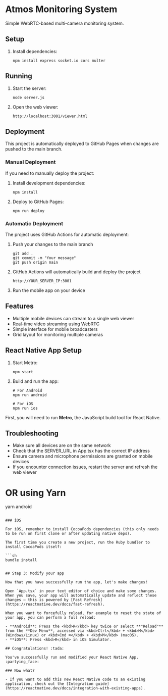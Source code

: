 # Atmos Monitoring System

Simple WebRTC-based multi-camera monitoring system.

## Setup

1. Install dependencies:
   ```
   npm install express socket.io cors multer
   ```

## Running

1. Start the server:
   ```
   node server.js
   ```

2. Open the web viewer:
   ```
   http://localhost:3001/viewer.html
   ```

## Deployment

This project is automatically deployed to GitHub Pages when changes are pushed to the main branch.

### Manual Deployment

If you need to manually deploy the project:

1. Install development dependencies:
   ```
   npm install
   ```

2. Deploy to GitHub Pages:
   ```
   npm run deploy
   ```

### Automatic Deployment

The project uses GitHub Actions for automatic deployment:

1. Push your changes to the main branch
   ```
   git add .
   git commit -m "Your message"
   git push origin main
   ```

2. GitHub Actions will automatically build and deploy the project
   ```
   http://YOUR_SERVER_IP:3001
   ```

3. Run the mobile app on your device

## Features

- Multiple mobile devices can stream to a single web viewer
- Real-time video streaming using WebRTC
- Simple interface for mobile broadcasters
- Grid layout for monitoring multiple cameras

## React Native App Setup

1. Start Metro:
   ```
   npm start
   ```

2. Build and run the app:
   ```
   # For Android
   npm run android
   
   # For iOS
   npm run ios
   ```

First, you will need to run **Metro**, the JavaScript build tool for React Native.

## Troubleshooting

- Make sure all devices are on the same network
- Check that the SERVER_URL in App.tsx has the correct IP address
- Ensure camera and microphone permissions are granted on mobile devices
- If you encounter connection issues, restart the server and refresh the web viewer

# OR using Yarn
yarn android
```

### iOS

For iOS, remember to install CocoaPods dependencies (this only needs to be run on first clone or after updating native deps).

The first time you create a new project, run the Ruby bundler to install CocoaPods itself:

```sh
bundle install


## Step 3: Modify your app

Now that you have successfully run the app, let's make changes!

Open `App.tsx` in your text editor of choice and make some changes. When you save, your app will automatically update and reflect these changes — this is powered by [Fast Refresh](https://reactnative.dev/docs/fast-refresh).

When you want to forcefully reload, for example to reset the state of your app, you can perform a full reload:

- **Android**: Press the <kbd>R</kbd> key twice or select **"Reload"** from the **Dev Menu**, accessed via <kbd>Ctrl</kbd> + <kbd>M</kbd> (Windows/Linux) or <kbd>Cmd ⌘</kbd> + <kbd>M</kbd> (macOS).
- **iOS**: Press <kbd>R</kbd> in iOS Simulator.

## Congratulations! :tada:

You've successfully run and modified your React Native App. :partying_face:

### Now what?

- If you want to add this new React Native code to an existing application, check out the [Integration guide](https://reactnative.dev/docs/integration-with-existing-apps).

